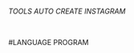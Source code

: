 <h6 text_align="center"> TOOLS AUTO CREATE INSTAGRAM</h6>
<img src="/sdcard/DCIM/img.jpg" alt="" />

#LANGUAGE PROGRAM 

